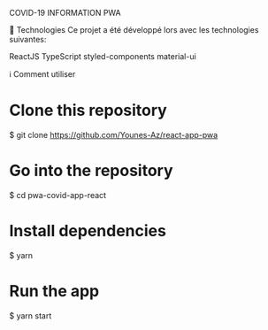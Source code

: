COVID-19 INFORMATION PWA


🚀 Technologies
Ce projet a été développé lors  avec les technologies suivantes:

ReactJS
TypeScript
styled-components
material-ui

ℹ️ Comment utiliser
# Clone this repository
$ git clone https://github.com/Younes-Az/react-app-pwa

# Go into the repository
$ cd pwa-covid-app-react

# Install dependencies
$ yarn

# Run the app
$ yarn start
